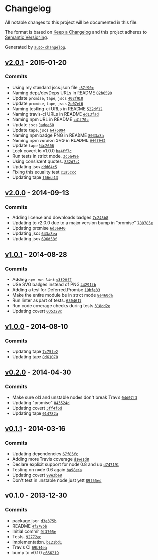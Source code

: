 # Changelog

All notable changes to this project will be documented in this file.

The format is based on [Keep a Changelog](https://keepachangelog.com/en/1.0.0/)
and this project adheres to [Semantic Versioning](https://semver.org/spec/v2.0.0.html).

Generated by [`auto-changelog`](https://github.com/CookPete/auto-changelog).

## [v2.0.1](https://github.com/ljharb/promise-deferred/compare/v2.0.0...v2.0.1) - 2015-01-20

### Commits

- Using my standard jscs.json file [`e37f90c`](https://github.com/ljharb/promise-deferred/commit/e37f90cc9bdf4c76cd4b93e0b0b3150f9253f30e)
- Naming deps/devDeps URLs in README [`02b6590`](https://github.com/ljharb/promise-deferred/commit/02b65909038a2b716ea3e43475676cf132a44830)
- Update `promise`, `tape`, `jscs` [`402f918`](https://github.com/ljharb/promise-deferred/commit/402f9188ab4e61f03df704c583a4770dd7706f9f)
- Update `promise`, `tape`, `jscs` [`2c07ef6`](https://github.com/ljharb/promise-deferred/commit/2c07ef687809af99d08b7a5f4d31ec832e755be8)
- Naming testling-ci URLs in README [`522df12`](https://github.com/ljharb/promise-deferred/commit/522df12e1ca1058e8520cd3c522a9fc7c33836c6)
- Naming travis-ci URLs in README [`ed13fad`](https://github.com/ljharb/promise-deferred/commit/ed13fadc1631d1a8984a5b0e32584360eb9551d5)
- Naming npm URL in README [`c41f70c`](https://github.com/ljharb/promise-deferred/commit/c41f70c28fa56b26fb583de558626edc00060ca7)
- Update `jscs` [`0adee60`](https://github.com/ljharb/promise-deferred/commit/0adee60ef02bc08bd2979ee3f229b0be12d1262d)
- Update `tape`, `jscs` [`6476094`](https://github.com/ljharb/promise-deferred/commit/64760948066008218b6bf408379bddc7dee803d6)
- Naming npm badge PNG in README [`8033a8a`](https://github.com/ljharb/promise-deferred/commit/8033a8af2a1beca6f889ba8175ff1e78e71654f6)
- Naming npm version SVG in README [`644f945`](https://github.com/ljharb/promise-deferred/commit/644f9451a2673efa1feb25fb573fb1ba8eaa96eb)
- Update `tape` [`04c2606`](https://github.com/ljharb/promise-deferred/commit/04c26063f861581549bebaac14cbab332a5ff951)
- Lock covert to v1.0.0 [`ba4ff7c`](https://github.com/ljharb/promise-deferred/commit/ba4ff7c97232214c59c44cfe19daab52725d8a9b)
- Run tests in strict mode. [`3c5a49e`](https://github.com/ljharb/promise-deferred/commit/3c5a49e50e2f4ba022533a3e048cf1722ab72ade)
- Using consistent quotes. [`832d7c2`](https://github.com/ljharb/promise-deferred/commit/832d7c24e107d722282a2f7451c1577b5a06b7ae)
- Updating jscs [`ddd64c5`](https://github.com/ljharb/promise-deferred/commit/ddd64c5d3bbcf5772aedbd4fe7483d33e9524d58)
- Fixing this equality test [`c1a5ccc`](https://github.com/ljharb/promise-deferred/commit/c1a5ccc9c516d8f925abe2b1fe067fc4cb3a4165)
- Updating tape [`f66ea13`](https://github.com/ljharb/promise-deferred/commit/f66ea13807a1568c562fd7471c09457a3c2ab892)

## [v2.0.0](https://github.com/ljharb/promise-deferred/compare/v1.0.1...v2.0.0) - 2014-09-13

### Commits

- Adding license and downloads badges [`7c245b8`](https://github.com/ljharb/promise-deferred/commit/7c245b8d4e8bff9a1f2263005035102bd7680b0d)
- Updating to v2.0.0 due to a major version bump in "promise" [`788785e`](https://github.com/ljharb/promise-deferred/commit/788785e7c9220eb64fde8047b5e1bb23e170383f)
- Updating promise [`6d3e940`](https://github.com/ljharb/promise-deferred/commit/6d3e9408e882af5a7a204619acf7c3d0c094d24d)
- Updating jscs [`643a8ea`](https://github.com/ljharb/promise-deferred/commit/643a8eab37c389861bd4564c1919804f87583b42)
- Updating jscs [`696d58f`](https://github.com/ljharb/promise-deferred/commit/696d58ffc323bf6a1a63fcc07f536aa342446a89)

## [v1.0.1](https://github.com/ljharb/promise-deferred/compare/v1.0.0...v1.0.1) - 2014-08-28

### Commits

- Adding `npm run lint` [`c3f9047`](https://github.com/ljharb/promise-deferred/commit/c3f90471f33b7231bf4cca64fe0abb851b5c7531)
- USe SVG badges instead of PNG [`44291fb`](https://github.com/ljharb/promise-deferred/commit/44291fbe3a37afdb09e25a178e08fe010f2b71ad)
- Adding a test for Deferred.Promise [`19bfe33`](https://github.com/ljharb/promise-deferred/commit/19bfe33f13146dc9d65091b0d6335d823a84dd09)
- Make the entire module be in strict mode [`8e460da`](https://github.com/ljharb/promise-deferred/commit/8e460da1ec638b07b5f8209f5551ad217fefdbd6)
- Run linter as part of tests. [`6304611`](https://github.com/ljharb/promise-deferred/commit/6304611075da93e04e2562f44484cdd4aa04f1f3)
- Run code coverage checks during tests [`318dd2e`](https://github.com/ljharb/promise-deferred/commit/318dd2e0bb1ad32b71b0774aab052c7d73903a81)
- Updating covert [`035328c`](https://github.com/ljharb/promise-deferred/commit/035328c46379367e6f4bd5b500576ab5a538f12c)

## [v1.0.0](https://github.com/ljharb/promise-deferred/compare/v0.2.0...v1.0.0) - 2014-08-10

### Commits

- Updating tape [`7c75fe2`](https://github.com/ljharb/promise-deferred/commit/7c75fe2e4c9d1ae849ccf7b971d565feaa2ff357)
- Updating tape [`8d61078`](https://github.com/ljharb/promise-deferred/commit/8d61078cc3ea80783000d779af244e1110a5abac)

## [v0.2.0](https://github.com/ljharb/promise-deferred/compare/v0.1.1...v0.2.0) - 2014-04-30

### Commits

- Make sure old and unstable nodes don't break Travis [`04d07f3`](https://github.com/ljharb/promise-deferred/commit/04d07f30a3e317fa1b5cd866c20af428f53ca667)
- Updating "promise" [`043524d`](https://github.com/ljharb/promise-deferred/commit/043524d084b6267df66a4d847db12aba36683920)
- Updating covert [`3ff4f6d`](https://github.com/ljharb/promise-deferred/commit/3ff4f6dc8049260401c2ce2d9beffaf7d6007cc6)
- Updating tape [`014782a`](https://github.com/ljharb/promise-deferred/commit/014782a4b8529299f65a05cb592a2c7798e88a01)

## [v0.1.1](https://github.com/ljharb/promise-deferred/compare/v0.1.0...v0.1.1) - 2014-03-16

### Commits

- Updating dependencies [`67f85fc`](https://github.com/ljharb/promise-deferred/commit/67f85fcf1938a2dc1d94fee0956ce2906a3a871e)
- Adding more Travis coverage [`d16e1d8`](https://github.com/ljharb/promise-deferred/commit/d16e1d8636380f3ef5c64901536464cbb8091030)
- Declare explicit support for node 0.8 and up [`d747193`](https://github.com/ljharb/promise-deferred/commit/d7471932d8358fb087d53b148adea30f15102f50)
- Testing on node 0.6 again [`ba98eda`](https://github.com/ljharb/promise-deferred/commit/ba98edad37f72474fcff10a6a1ba704e403a4f7d)
- Updating covert [`98e3be8`](https://github.com/ljharb/promise-deferred/commit/98e3be81d1295c31368f3903835887ab5e4b74f6)
- Don't test in unstable node just yett [`89f55ed`](https://github.com/ljharb/promise-deferred/commit/89f55ed65f2c8deb77bc625ac6dba9121ac22633)

## v0.1.0 - 2013-12-30

### Commits

- package.json [`d3e375b`](https://github.com/ljharb/promise-deferred/commit/d3e375b2363a7b9e5072f5ff50166d3f38ef58da)
- README [`4f278bb`](https://github.com/ljharb/promise-deferred/commit/4f278bbc40ed8f9a88fc8ac0fcc82fe0d065be16)
- Initial commit [`9f3705e`](https://github.com/ljharb/promise-deferred/commit/9f3705e48e0e5439ae92710251410669b3f1b4c4)
- Tests. [`92772ec`](https://github.com/ljharb/promise-deferred/commit/92772ecbc4db996f9e04bf2dcf8f67fc1bc90c66)
- Implementation. [`b121bd1`](https://github.com/ljharb/promise-deferred/commit/b121bd151086a91ce91118a68e9dfc9a220fc6c7)
- Travis CI [`69b94ea`](https://github.com/ljharb/promise-deferred/commit/69b94ea1d146d26daab7a60353e493a7b1fa498b)
- bump to v0.1.0 [`c666219`](https://github.com/ljharb/promise-deferred/commit/c6662192c0acc84754e882b958e0717c4d6ec331)
